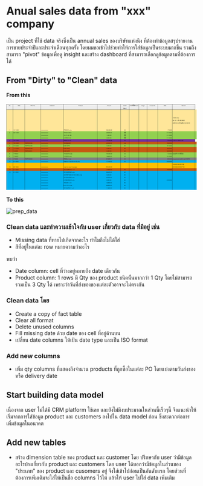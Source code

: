 # Anual sales data from "xxx" company

เป็น project ที่ใช้ data จริงซึ่งเป็น annual sales ของบริษัทแห่งนึง ที่ต้องทำข้อมูลสรุปรายงานการขายประจำปีและประจำเดือนทุกครั้ง โดยผมขอเข้าไปช่วยทำให้การใส่ข้อมูลเป็นระบบมากขึ้น รวมถึงสามารถ "pivot" ข้อมูลเพื่อดู insight และสร้าง dashboard ที่สามารถเลือกดูข้อมูลตามที่ต้องการได้

## From "Dirty" to "Clean" data

**From this**

![original data](https://github.com/Thanyanon/datascience_project/blob/main/spreadsheet/annual_sales_report/original.png)

**To this**

![prep_data]()

### Clean data และทำความเข้าใจกับ user เกี่ยวกับ data ที่มีอยู่ เช่น
  - Missing data ที่หายไปเกิดจากอะไร ทำไมถึงไม่ได้ใส่
  - สีที่อยู่ในแต่ละ row หมายความว่าอะไร
  
พบว่า
  - Date column: cell ที่ว่างอยู่หมายถึง date เดียวกัน
  - Product column: 1 rows มี Qty ของ product ชนิดนั้นมากกว่า 1 Qty โดยไม่สามารถรวมเป็น 3 Qty ได้ เพราะว่าวันที่ส่งของของแต่ละตัวอาจจะไม่ตรงกัน
  
### Clean data โดย
  - Create a copy of fact table
  - Clear all format
  - Delete unused columns
  - Fill missing date ด้วย date ของ cell ที่อยู่ด้านบน
  - เปลี่ยน date columns ให้เป้น date type และเป็น ISO format

### Add new columns
  - เพิ่ม qty columns ที่แสดงถึงจำนวน products ที่ถูกซื้อในแต่ละ PO โดยแบ่งตามวันส่งของหรือ delivery date
  
## Start building data model

เนื่องจาก user ไม่ได้มี CRM platform ใช้เลย และยังไม่มีงบประมาณในส่วนนี้เร็วๆนี้ จึงแนะนำให้เริ่มจากการใส่ข้อมูล product และ customers ลงไปใน data model ก่อน ซึ่งสะดวกต่อการเพิ่มข้อมูลในอนาคต
  
## Add new tables
  - สร้าง dimension table ของ product และ customer โดย ปรึกษากับ user ว่ามีข้อมูลอะไรบ้างเกี่ยวกับ product และ customers โดย user ได้บอกว่ามีข้อมูลในส่วนของ "ประเภท" ของ product และ cusomers อยู่ จึงใส่เข้าไปก่อนเป็นอันดับแรก โดยส่วนที่ต้องการเพิ่มเติมจะใส่ให้เป็นชื่อ columns ไว้ให้ แล้วให้ user ไปใส่ data เพิ่มเติม


  
